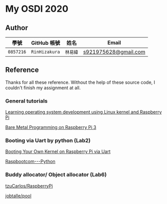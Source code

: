 # My OSDI 2020

## Author

| 學號 | GitHub 帳號 | 姓名 | Email |
| --- | ----------- | --- | --- |
|`0857216`| `RinHizakura` | `林易緯` | s921975628@gmail.com |

## Reference
Thanks for all these reference. Without the help of these source code, I couldn't finish my assignment at all.

### General tutorials 
[Learning operating system development using Linux kernel and Raspberry Pi ](https://github.com/s-matyukevich/raspberry-pi-os)

[Bare Metal Programming on Raspberry Pi 3](https://github.com/RinHizakura/osdi2020/edit/0857216/README.md)

### Booting via Uart by python (Lab2)
[Booting Your Own Kernel on Raspberry Pi via Uart](https://blog.nicolasmesa.co/posts/2019/08/booting-your-own-kernel-on-raspberry-pi-via-uart/)

[Raspbootcom---Python](https://github.com/Paxoo/Raspbootcom---Python)

### Buddy allocator/ Object allocator (Lab6)
[tzuCarlos/RaspberryPi](https://github.com/tzuCarlos/RaspberryPi)

[jobtalle/pool](https://github.com/jobtalle/pool)

